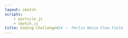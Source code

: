 ```yaml
---
layout: sketch
scripts: 
    - particle.js
    - sketch.js    
title: Coding Challenge#24 -- Perlin Noise Flow Field
---
```

